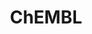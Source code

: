 ---
bigquery: https://console.cloud.google.com/bigquery?p=patents-public-data&d=ebi_chembl&page=dataset
citation: '"The ChEMBL database in 2017." Anna Gaulton, Anne Hersey, Michał Nowotka,
  A Patrícia Bento, Jon Chambers, David Mendez, Prudence Mutowo, Francis Atkinson,
  Louisa J Bellis, Elena Cibrián-Uhalte, Mark Davies, Nathan Dedman, Anneli Karlsson,
  María Paula Magariños, John P Overington, George Papadatos, Ines Smit, Andrew R
  Leach Nucleic acids Research (2017) 45 (Database Issue), D945-D954'
contributors: European Bioinformatics Institute
cost: None
description: ChEMBL Data is a manually curated database of small molecules used in
  drug discovery, including information about existing patented drugs.
documentation: 'schema: https://www.ebi.ac.uk/chembl/db_schema


  '
last_edit: Mon, 04 Apr 2022 19:07:30 GMT
location: https://console.cloud.google.com/marketplace/product/google_patents_public_datasets/chembl
maintained_by: EMBL-EBI, an outstation of European Molecular Biology Laboratory
related_publications: '

  ChEMBL: towards direct deposition of bioassay data.


  Mendez D, Gaulton A, Bento AP, Chambers J, De Veij M, Félix E, Magariños MP, Mosquera
  JF, Mutowo P, Nowotka M, Gordillo-Marañón M, Hunter F, Junco L, Mugumbate G, Rodriguez-Lopez
  M, Atkinson F, Bosc N, Radoux CJ, Segura-Cabrera A, Hersey A, Leach AR.


  — Nucleic Acids Res. 2019; 47(D1):D930-D940. doi: 10.1093/nar/gky1075

  '
schema_fields: '[''domain_name'', ''topical'', ''efo_term'', ''data_validity_comment'',
  ''l4'', ''mc_target_accession'', ''res_stem_id'', ''mutation'', ''doc_type'', ''idx'',
  ''caloha_id'', ''mc_organism'', ''substrate_record_id'', ''warning_country'', ''ref_url'',
  ''ref_type'', ''canonical_smiles'', ''warning_id'', ''domain_description'', ''stat'',
  ''acd_most_apka'', ''inorganic_flag'', ''mc_tax_id'', ''published_units'', ''assay_tax_id'',
  ''level1_description'', ''toid'', ''type'', ''research_stem'', ''standard_upper_value'',
  ''mw_freebase'', ''as_id'', ''product_id'', ''assay_param_id'', ''enzyme_tid'',
  ''site_id'', ''first_page'', ''submission_date'', ''ddd_value'', ''molecular_mechanism'',
  ''usan_stem_id'', ''pref_name'', ''drug_record_id'', ''relation'', ''published_relation'',
  ''binding_site_comment'', ''enzyme_name'', ''hba'', ''molecule_type'', ''prodrug'',
  ''doi'', ''qed_weighted'', ''ingredient'', ''le'', ''cpd_str_alert_id'', ''synonyms'',
  ''mechanism_of_action'', ''src_description'', ''warning_description'', ''assay_source'',
  ''confidence_score'', ''ddd_id'', ''go_id'', ''usan_stem'', ''cx_most_apka'', ''dosage_form'',
  ''assay_class_id'', ''year'', ''tid'', ''warning_type'', ''job_id'', ''max_phase'',
  ''activity_comment'', ''ddd_comment'', ''natural_product'', ''hrac_class_id'', ''path'',
  ''lle'', ''first_in_class'', ''description'', ''protein_class_id'', ''relationship_type'',
  ''component_id'', ''patent_use_code'', ''assay_desc'', ''downgraded'', ''source_domain_id'',
  ''withdrawn_class'', ''country'', ''src_assay_id'', ''applicant_full_name'', ''smid'',
  ''parent_id'', ''variant_id'', ''smarts'', ''hrac_code'', ''company'', ''met_comment'',
  ''authors'', ''uberon_id'', ''sequence_md5sum'', ''record_id'', ''standard_type'',
  ''updated_on'', ''co_stem_id'', ''status'', ''result_flag'', ''end_position'', ''relationship_desc'',
  ''aspect'', ''title'', ''class_level'', ''domain_id'', ''value'', ''target_mapping'',
  ''therapeutic_flag'', ''std_act_id'', ''cellosaurus_id'', ''acd_most_bpka'', ''chembl_id'',
  ''label'', ''stem'', ''polymer_flag'', ''cl_lincs_id'', ''bao_id'', ''species_group_flag'',
  ''upper_value'', ''hba_lipinski'', ''component_synonym'', ''cell_source_organism'',
  ''mec_id'', ''hbd'', ''level2_description'', ''rtb'', ''related_tid'', ''entity_id'',
  ''level3_description'', ''published_type'', ''oc_id'', ''stem_class'', ''activity_count'',
  ''cell_id'', ''rgid'', ''warning_year'', ''prediction_method'', ''assay_cell_type'',
  ''drug_product_flag'', ''sei'', ''active_molregno'', ''ridx'', ''chebi_par_id'',
  ''assay_category'', ''aidx'', ''ddd_units'', ''cx_most_bpka'', ''aromatic_rings'',
  ''parent_go_id'', ''text_value'', ''actsm_id'', ''ad_type'', ''frac_class_id'',
  ''db_version'', ''mol_atc_id'', ''innovator_company'', ''compd_id'', ''molfile'',
  ''delist_flag'', ''name'', ''ddd_admr'', ''alogp'', ''first_approval'', ''short_name'',
  ''molecular_species'', ''drugind_id'', ''oral'', ''selectivity_comment'', ''protein_class_desc'',
  ''mesh_heading'', ''mw_monoisotopic'', ''direct_interaction'', ''who_extra'', ''l7'',
  ''alert_id'', ''num_alerts'', ''qudt_units'', ''availability_type'', ''who_name'',
  ''withdrawn_flag'', ''uo_units'', ''compound_name'', ''pchembl_value'', ''isoform'',
  ''tissue_id'', ''max_phase_for_ind'', ''cell_ontology_id'', ''tbl'', ''alert_name'',
  ''prod_pat_id'', ''bto_id'', ''pathway_id'', ''indication_class'', ''target_type'',
  ''l8'', ''orig_description'', ''protclasssyn_id'', ''assay_strain'', ''mechanism_comment'',
  ''hbd_lipinski'', ''bao_format'', ''last_active'', ''cell_source_tax_id'', ''acd_logd'',
  ''irac_code'', ''targcomp_id'', ''standard_inchi'', ''approval_date'', ''mol_hrac_id'',
  ''trade_name'', ''drug_substance_flag'', ''cell_description'', ''mol_frac_id'',
  ''db_source'', ''src_short_name'', ''standard_inchi_key'', ''molsyn_id'', ''site_name'',
  ''withdrawn_year'', ''active_ingredient'', ''strength'', ''ref_id'', ''updated_by'',
  ''log_id'', ''clo_id'', ''pathway_key'', ''syn_type'', ''confidence'', ''assay_id'',
  ''psa'', ''standard_flag'', ''activity_id'', ''major_class'', ''annotation'', ''mc_target_type'',
  ''parameter_type'', ''issue'', ''frac_code'', ''efo_id'', ''parent_type'', ''num_ro5_violations'',
  ''level4_description'', ''helm_notation'', ''l1'', ''entity_type'', ''src_compound_id'',
  ''pubmed_id'', ''ro3_pass'', ''class_type'', ''molregno'', ''cx_logp'', ''full_molformula'',
  ''assay_tissue'', ''atc_code'', ''abstract'', ''normal_range_max'', ''standard_relation'',
  ''source'', ''compound_key'', ''creation_date'', ''cell_name'', ''publication_number'',
  ''standard_units'', ''comp_class_id'', ''assay_type'', ''patent_expire_date'', ''l5'',
  ''biocomp_id'', ''met_conversion'', ''chirality'', ''normal_range_min'', ''protein_class_synonym'',
  ''structure_type'', ''l3'', ''units'', ''compsyn_id'', ''patent_no'', ''warning_class'',
  ''ass_cls_map_id'', ''full_mwt'', ''comp_go_id'', ''cx_logd'', ''nda_type'', ''standard_text_value'',
  ''curation_comment'', ''formulation_id'', ''mc_target_name'', ''black_box_warning'',
  ''level4'', ''published_value'', ''curated_by'', ''definition'', ''usan_stem_definition'',
  ''heavy_atoms'', ''irac_class_id'', ''last_page'', ''cell_source_tissue'', ''alert_set_id'',
  ''usan_substem'', ''site_residues'', ''level1'', ''src_id'', ''patent_id'', ''cidx'',
  ''volume'', ''ap_id'', ''tid_fixed'', ''level5'', ''metabolite_record_id'', ''comments'',
  ''start_position'', ''mecref_id'', ''num_lipinski_ro5_violations'', ''action_type'',
  ''assay_subcellular_fraction'', ''organism'', ''metref_id'', ''level2'', ''bao_endpoint'',
  ''component_type'', ''mesh_id'', ''parent_molregno'', ''homologue'', ''mol_irac_id'',
  ''journal'', ''bei'', ''previous_company'', ''disease_efficacy'', ''warnref_id'',
  ''predbind_id'', ''domain_type'', ''relationship'', ''doc_id'', ''l2'', ''set_name'',
  ''targrel_id'', ''withdrawn_country'', ''sequence'', ''assay_organism'', ''accession'',
  ''parameter_value'', ''l6'', ''sitecomp_id'', ''assay_test_type'', ''usan_year'',
  ''version'', ''subgroup'', ''tax_id'', ''indref_id'', ''acd_logp'', ''level3'',
  ''standard_value'', ''priority'', ''dosed_ingredient'', ''potential_duplicate'',
  ''target_desc'', ''withdrawn_reason'', ''route'', ''met_id'', ''parenteral'']'
shortname: chembl
tags:
- biotechnology
- health
- chemical
- bioinformatics
- medical
terms_of_use: CC BY-SA 3.0
title: ChEMBL
uuid: e232a192-965c-4ec9-904c-155b6dfe56c5
---